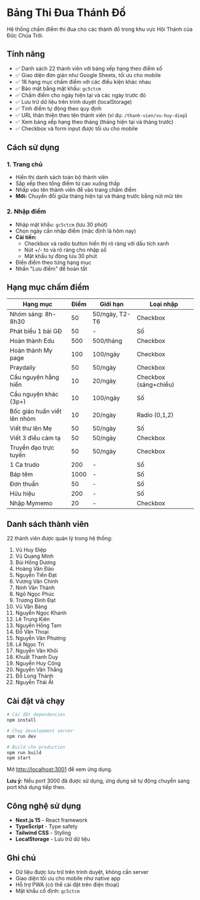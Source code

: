# Bảng Thi Đua Thánh Đồ

Hệ thống chấm điểm thi đua cho các thánh đồ trong khu vực Hội Thánh của Đức Chúa Trời.

## Tính năng

- ✅ Danh sách 22 thành viên với bảng xếp hạng theo điểm số
- ✅ Giao diện đơn giản như Google Sheets, tối ưu cho mobile
- ✅ 16 hạng mục chấm điểm với các điều kiện khác nhau
- ✅ Bảo mật bằng mật khẩu: `gc5ctcm`
- ✅ Chấm điểm cho ngày hiện tại và các ngày trước đó
- ✅ Lưu trữ dữ liệu trên trình duyệt (localStorage)
- ✅ Tính điểm tự động theo quy định
- ✅ URL thân thiện theo tên thành viên (ví dụ: `/thanh-vien/vu-huy-diep`)
- ✅ Xem bảng xếp hạng theo tháng (tháng hiện tại và tháng trước)
- ✅ Checkbox và form input được tối ưu cho mobile

## Cách sử dụng

### 1. Trang chủ
- Hiển thị danh sách toàn bộ thành viên
- Sắp xếp theo tổng điểm từ cao xuống thấp
- Nhấp vào tên thành viên để vào trang chấm điểm
- **Mới:** Chuyển đổi giữa tháng hiện tại và tháng trước bằng nút mũi tên

### 2. Nhập điểm
- Nhập mật khẩu: `gc5ctcm` (lưu 30 phút)
- Chọn ngày cần nhập điểm (mặc định là hôm nay)
- **Cải tiến:** 
  - Checkbox và radio button hiển thị rõ ràng với dấu tích xanh
  - Nút +/- to và rõ ràng cho nhập số
  - Mật khẩu tự động lưu 30 phút
- Điền điểm theo từng hạng mục
- Nhấn "Lưu điểm" để hoàn tất

## Hạng mục chấm điểm

| Hạng mục | Điểm | Giới hạn | Loại nhập |
|----------|------|----------|-----------|
| Nhóm sáng: 8h-8h30 | 50 | 50/ngày, T2-T6 | Checkbox |
| Phát biểu 1 bài GĐ | 50 | - | Số |
| Hoàn thành Edu | 500 | 500/tháng | Checkbox |
| Hoàn thành My page | 100 | 100/ngày | Checkbox |
| Praydaily | 50 | 50/ngày | Checkbox |
| Cầu nguyện hằng hiến | 10 | 20/ngày | Checkbox (sáng+chiều) |
| Cầu nguyện khác (3p+) | 10 | 100/ngày | Số |
| Bốc giáo huấn viết lên nhóm | 10 | 20/ngày | Radio (0,1,2) |
| Viết thư lên Mẹ | 50 | 50/ngày | Số |
| Viết 3 điều cảm tạ | 50 | 50/ngày | Checkbox |
| Truyền đạo trực tuyến | 50 | 50/ngày | Checkbox |
| 1 Ca trudo | 200 | - | Số |
| Báp têm | 1000 | - | Số |
| Đơn thuần | 50 | - | Số |
| Hữu hiệu | 200 | - | Số |
| Nhập Mymemo | 20 | - | Checkbox |

## Danh sách thành viên

22 thành viên được quản lý trong hệ thống:

1. Vũ Huy Điệp
2. Vũ Quang Minh  
3. Bùi Hồng Dương
4. Hoàng Văn Đào
5. Nguyễn Tiến Đạt
6. Vương Văn Chính
7. Ninh Văn Thành
8. Ngô Ngọc Phúc
9. Trương Đình Đạt
10. Vũ Văn Bảng
11. Nguyễn Ngọc Khanh
12. Lê Trung Kiên
13. Nguyễn Hồng Tam
14. Đỗ Văn Thoại
15. Nguyễn Văn Phương
16. Lê Ngọc Trí
17. Nguyễn Văn Khôi
18. Khuất Thanh Duy
19. Nguyễn Huy Công
20. Nguyễn Văn Thắng
21. Đỗ Long Thành
22. Nguyễn Thái Ất

## Cài đặt và chạy

```bash
# Cài đặt dependencies
npm install

# Chạy development server
npm run dev

# Build cho production
npm run build
npm start
```

Mở [http://localhost:3001](http://localhost:3001) để xem ứng dụng.

**Lưu ý:** Nếu port 3000 đã được sử dụng, ứng dụng sẽ tự động chuyển sang port khả dụng tiếp theo.

## Công nghệ sử dụng

- **Next.js 15** - React framework
- **TypeScript** - Type safety
- **Tailwind CSS** - Styling
- **LocalStorage** - Lưu trữ dữ liệu

## Ghi chú

- Dữ liệu được lưu trữ trên trình duyệt, không cần server
- Giao diện tối ưu cho mobile như native app
- Hỗ trợ PWA (có thể cài đặt trên điện thoại)
- Mật khẩu cố định: `gc5ctcm`
